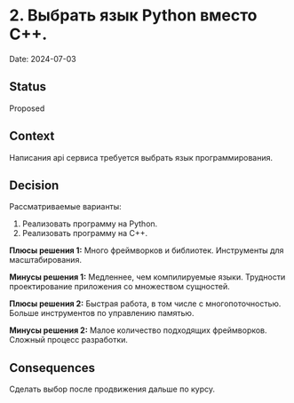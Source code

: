 # 2. Выбрать язык Python вместо C++.

Date: 2024-07-03

## Status

Proposed

## Context

Написания api сервиса требуется выбрать язык программирования.

## Decision

Рассматриваемые варианты:
1. Реализовать программу на Python.
2. Реализовать программу на C++.

**Плюсы решения 1:**
Много фреймворков и библиотек. Инструменты для масштабирования.

**Минусы решения 1:**
Медленнее, чем компилируемые языки. Трудности проектирование приложения со множеством сущностей. 

**Плюсы решения 2:**
Быстрая работа, в том числе с многопоточностью. Больше инструментов по управлению памятью.

**Минусы решения 2:**
Малое количество подходящих фреймворков. Сложный процесс разработки.    


## Consequences  
Сделать выбор после продвижения дальше по курсу.  